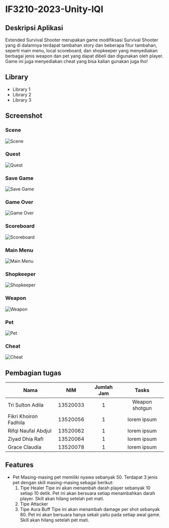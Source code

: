 # IF3210-2023-Unity-IQI

## Deskripsi Aplikasi
Extended Survival Shooter merupakan game modifiksasi Survival Shooter yang di dalamnya terdapat tambahan story dan beberapa fitur tambahan, seperti main menu, local scoreboard, dan shopkeeper yang menyediakan berbagai jenis weapon dan pet yang dapat dibeli dan digunakan oleh player. Game ini juga menyediakan cheat yang bisa kalian gunakan juga lho!

## Library
- Library 1
- Library 2
- Library 3

## Screenshot

### Scene
![Scene](/game_ss/Scene.jpg?raw=true "Scene")
### Quest
![Quest](/game_ss/Quest.jpg?raw=true "Quest")
### Save Game
![Save Game](/game_ss/Save_Game.jpg?raw=true "Save Game")
### Game Over
![Game Over](/game_ss/Game_Over.jpg?raw=true "Game Over")
### Scoreboard
![Scoreboard](/game_ss/Scoreboard.jpg?raw=true "Scoreboard")
### Main Menu
![Main Menu](/game_ss/Main_Menu.jpg?raw=true "Main Menu")
### Shopkeeper
![Shopkeeper](/game_ss/Shopkeeper.jpg?raw=true "Shopkeeper")
### Weapon
![Weapon](/game_ss/Weapon.jpg?raw=true "Weapon")
### Pet
![Pet](/game_ss/Pet.jpg?raw=true "Pet")
### Cheat
![Cheat](/game_ss/Cheat.jpg?raw=true "Cheat")

## Pembagian tugas
| Nama                   |     NIM    | Jumlah Jam |           Tasks         |
|------------------------|:----------:|:----------:|:-----------------------:|
| Tri Sulton Adila       |  13520033  | 1          |Weapon shotgun|
| Fikri Khoiron Fadhila  |  13520056  | 1          |lorem ipsum|
| Rifqi Naufal Abdjul    |  13520062  | 1          |lorem ipsum|
| Ziyad Dhia Rafi        |  13520064  | 1          |lorem ipsum|
| Grace Claudia          |  13520078  | 1          |lorem ipsum|

## Features
- Pet
    Masing-masing pet memiliki nyawa sebanyak 50. Terdapat 3 jenis pet dengan skill masing-masing sebagai berikut:
    1. Tipe Healer
    Tipe ini akan menambah darah player sebanyak 10 setiap 10 detik. Pet ini akan bersuara setiap menambahkan darah player. Skill akan hilang setelah pet mati.
    2. Tipe Attacker
    3. Tipe Aura Buff
    Tipe ini akan menambah damage per shot sebanyak 80. Pet ini akan bersuara hanya sekali yaitu pada setiap awal game. Skill akan hilang setelah pet mati.
